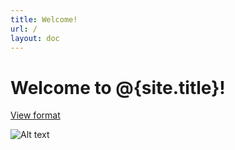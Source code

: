 ```yaml
---
title: Welcome!
url: /
layout: doc
---
```


# Welcome to @{site.title}!

[View format](/format)

![Alt text](/img/gangnamtocat.png)
